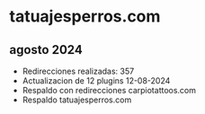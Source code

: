 # tatuajesperros.com

## agosto 2024

* Redirecciones realizadas: 357
* Actualizacion de 12 plugins 12-08-2024
* Respaldo con redirecciones carpiotattoos.com
* Respaldo tatuajesperros.com
